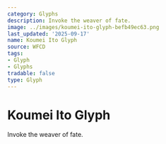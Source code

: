```yaml
---
category: Glyphs
description: Invoke the weaver of fate.
image: ../images/koumei-ito-glyph-befb49ec63.png
last_updated: '2025-09-17'
name: Koumei Ito Glyph
source: WFCD
tags:
- Glyph
- Glyphs
tradable: false
type: Glyph
---
```


# Koumei Ito Glyph

Invoke the weaver of fate.

